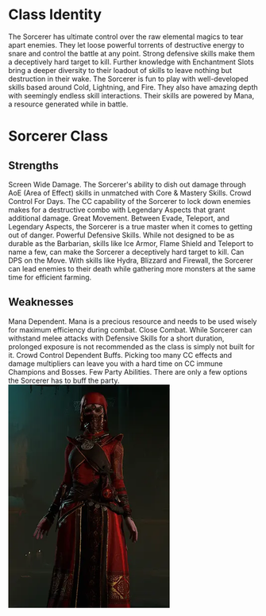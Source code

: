 # Class Identity
The Sorcerer has ultimate control over the raw elemental magics to tear apart enemies. They let loose powerful torrents of destructive energy to snare and control the battle at any point. Strong defensive skills make them a deceptively hard target to kill. Further knowledge with Enchantment Slots bring a deeper diversity to their loadout of skills to leave nothing but destruction in their wake. The Sorcerer is fun to play with well-developed skills based around Cold, Lightning, and Fire. They also have amazing depth with seemingly endless skill interactions. Their skills are powered by Mana, a resource generated while in battle.


# Sorcerer Class
## Strengths
Screen Wide Damage. The Sorcerer's ability to dish out damage through AoE (Area of Effect) skills in unmatched with Core & Mastery Skills.
Crowd Control For Days. The CC capability of the Sorcerer to lock down enemies makes for a destructive combo with Legendary Aspects that grant additional damage.
Great Movement. Between Evade, ‍Teleport, and Legendary Aspects, the Sorcerer is a true master when it comes to getting out of danger.
Powerful Defensive Skills. While not designed to be as durable as the Barbarian, skills like ‍Ice Armor, ‍Flame Shield and ‍Teleport to name a few, can make the Sorcerer a deceptively hard target to kill.
Can DPS on the Move. With skills like ‍Hydra, ‍Blizzard and ‍Firewall, the Sorcerer can lead enemies to their death while gathering more monsters at the same time for efficient farming.
## Weaknesses
Mana Dependent. Mana is a precious resource and needs to be used wisely for maximum efficiency during combat.
Close Combat. While Sorcerer can withstand melee attacks with Defensive Skills for a short duration, prolonged exposure is not recommended as the class is simply not built for it.
Crowd Control Dependent Buffs. Picking too many CC effects and damage multipliers can leave you with a hard time on CC immune Champions and Bosses.
Few Party Abilities. There are only a few options the Sorcerer has to buff the party.
![Sorcerer](Overview-portrait-new.webp)